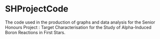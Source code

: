 # SHProjectCode
The code used in the production of graphs and data analysis for the Senior Honours Project : Target Characterisation for the Study of Alpha-Induced Boron Reactions in First Stars.
